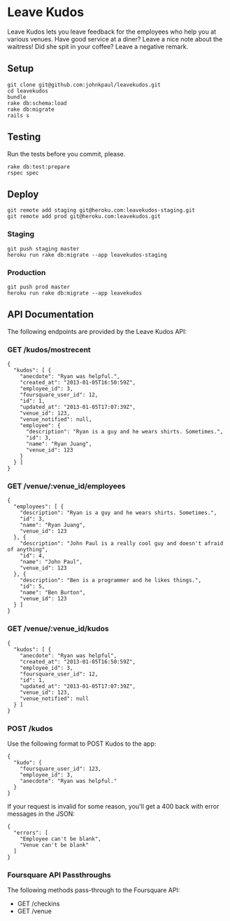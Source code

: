 # Leave Kudos

Leave Kudos lets you leave feedback for the employees who help you at various venues. Have good service at a diner? Leave a nice note about the waitress! Did she spit in your coffee? Leave a negative remark.

## Setup

    git clone git@github.com:johnkpaul/leavekudos.git
    cd leavekudos
    bundle
    rake db:schema:load
    rake db:migrate
    rails s


## Testing

Run the tests before you commit, please.

    rake db:test:prepare
    rspec spec


## Deploy

    git remote add staging git@heroku.com:leavekudos-staging.git
    git remote add prod git@heroku.com:leavekudos.git


### Staging

    git push staging master
    heroku run rake db:migrate --app leavekudos-staging


### Production

    git push prod master
    heroku run rake db:migrate --app leavekudos

## API Documentation

The following endpoints are provided by the Leave Kudos API:

### GET /kudos/mostrecent

    {
      "kudos": [ {
        "anecdote": "Ryan was helpful.",
        "created_at": "2013-01-05T16:50:59Z",
        "employee_id": 3,
        "foursquare_user_id": 12,
        "id": 1,
        "updated_at": "2013-01-05T17:07:39Z",
        "venue_id": 123,
        "venue_notified": null,
        "employee": {
          "description": "Ryan is a guy and he wears shirts. Sometimes.",
          "id": 3,
          "name": "Ryan Juang",
          "venue_id": 123
        }
      } ]
    }

### GET /venue/:venue_id/employees

    {
      "employees": [ {
        "description": "Ryan is a guy and he wears shirts. Sometimes.",
        "id": 3,
        "name": "Ryan Juang",
        "venue_id": 123
      }, {
        "description": "John Paul is a really cool guy and doesn't afraid of anything",
        "id": 4,
        "name": "John Paul",
        "venue_id": 123
      }, {
        "description": "Ben is a programmer and he likes things.",
        "id": 5,
        "name": "Ben Burton",
        "venue_id": 123
      } ]
    }


### GET /venue/:venue_id/kudos

    {
      "kudos": [ {
        "anecdote": "Ryan was helpful",
        "created_at": "2013-01-05T16:50:59Z",
        "employee_id": 3,
        "foursquare_user_id": 12,
        "id": 1,
        "updated_at": "2013-01-05T17:07:39Z",
        "venue_id": 123,
        "venue_notified": null
      } ]
    }


### POST /kudos

Use the following format to POST Kudos to the app:

    {
      "kudo": {
        "foursquare_user_id": 123,
        "employee_id": 3,
        "anecdote": "Ryan was helpful."
      }
    }


If your request is invalid for some reason, you'll get a 400 back with error messages in the JSON:

    {
      "errors": [
        "Employee can't be blank",
        "Venue can't be blank"
      ]
    }

### Foursquare API Passthroughs

The following methods pass-through to the Foursquare API:

  * GET /checkins
  * GET /venue
